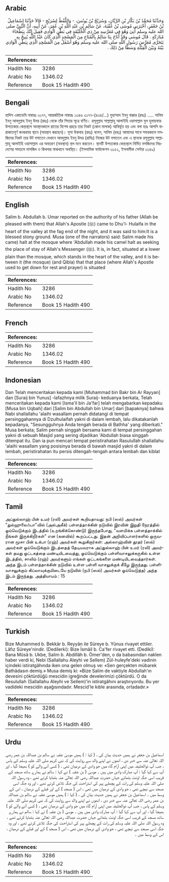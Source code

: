 ## Arabic


<div dir="rtl" lang="ar" style={{fontSize:'larger',backgroundColor:'#f8f9fa',padding:20}}>
وَحَدَّثَنَا مُحَمَّدُ بْنُ بَكَّارِ بْنِ الرَّيَّانِ، وَسُرَيْجُ بْنُ يُونُسَ، - وَاللَّفْظُ لِسُرَيْجٍ - قَالاَ حَدَّثَنَا إِسْمَاعِيلُ بْنُ جَعْفَرٍ، أَخْبَرَنِي مُوسَى بْنُ عُقْبَةَ، عَنْ سَالِمِ بْنِ عَبْدِ اللَّهِ بْنِ عُمَرَ، عَنْ أَبِيهِ، أَنَّ النَّبِيَّ صلى الله عليه وسلم أُتِيَ وَهُوَ فِي مُعَرَّسِهِ مِنْ ذِي الْحُلَيْفَةِ فِي بَطْنِ الْوَادِي فَقِيلَ إِنَّكَ بِبَطْحَاءَ مُبَارَكَةٍ ‏.‏ قَالَ مُوسَى وَقَدْ أَنَاخَ بِنَا سَالِمٌ بِالْمُنَاخِ مِنَ الْمَسْجِدِ الَّذِي كَانَ عَبْدُ اللَّهِ يُنِيخُ بِهِ يَتَحَرَّى مُعَرَّسَ رَسُولِ اللَّهِ صلى الله عليه وسلم وَهُوَ أَسْفَلُ مِنَ الْمَسْجِدِ الَّذِي بِبَطْنِ الْوَادِي بَيْنَهُ وَبَيْنَ الْقِبْلَةِ وَسَطًا مِنْ ذَلِكَ ‏.‏
</div>
<div style={{backgroundColor:'#f8f9fa',padding:20, marginBottom: 10}}><table> <thead> <tr> <th>References:</th> <th></th> </tr> </thead> <tbody><tr><td>Hadith No</td><td>3286</td></tr><tr><td>Arabic No</td><td>1346.02</td></tr><tr><td>Reference</td><td>Book 15 Hadith 490</td></tr></tbody></table></div>

## Bengali


<div dir="ltr" lang="bn" style={{fontSize:'larger',backgroundColor:'#f8f9fa',padding:20}}>
হাদিস একাডেমি নাম্বারঃ ৩১৭৭, আন্তর্জাতিক নাম্বারঃ ১৩৪৬ ৩১৭৭-(৪৩৪/...) মুহাম্মাদ ইবনু বাক্কার (রহঃ) ..... সালিম ইবনু আবদুল্লাহ ইবনু উমর (রহঃ) থেকে তাঁর পিতার সূত্রে বর্ণিত। রসূলুল্লাহ সাল্লাল্লাহু আলাইহি ওয়াসাল্লাম যুল হুলায়ফার উপত্যকার কেন্দ্রস্থলে অবস্থানকালে রাতের বিশেষ প্রহরে তার নিকট (কোন মালাক) আবির্ভূত হয় এবং বলা হয়ঃ আপনি বারাকাতপূর্ণ কংকরময় স্থানে (অবস্থান করছেন)। মূসা উকবাহ (রহঃ) বলেন, সালিম (রহঃ) আমাদের সাথে সফরকালে মসজিদের নিকট তার উট বসাতেন যেখানে আবদুল্লাহ ইবনু উমর (রাযিঃ) নিজের উট বসাতেন এবং এ স্থানকে রসূলুল্লাহ সাল্লাল্লাহু আলাইহি ওয়াসাল্লাম এর অবতরণ (অবস্থান) স্থল মনে করতেন। স্থানটি উপত্যকার কেন্দ্রস্থলে নির্মিত মসজিদের নিম্নদেশের সমতলে মাসজিদ ও কিবলার মাঝখানে অবস্থিত। (ইসলামিক ফাউন্ডেশন ৩১৫২, ইসলামীক সেন্টার ৩১৪৯)
</div>
<div style={{backgroundColor:'#f8f9fa',padding:20, marginBottom: 10}}><table> <thead> <tr> <th>References:</th> <th></th> </tr> </thead> <tbody><tr><td>Hadith No</td><td>3286</td></tr><tr><td>Arabic No</td><td>1346.02</td></tr><tr><td>Reference</td><td>Book 15 Hadith 490</td></tr></tbody></table></div>

## English


<div dir="ltr" lang="en" style={{fontSize:'larger',backgroundColor:'#f8f9fa',padding:20}}>
Salim b. Abdullah b. Umar reported on the authority of his father (Allah be pleased with them) that Allah's Apostle (ﷺ) came to Dhu'l- Hulaifa in the heart of the valley at the fag end of the night, and it was said to him:It is a blessed stony ground. Musa (one of the narrators) said: Salim made his came) halt at the mosque where 'Abdullah made his camel halt as seeking the place of stay of Allah's Messenger (ﷺ). It is, in fact, situated at a lower plain than the mosque, which stands in the heart of the valley, and it is between it (the mosque) (and Qibla) that that place (where Allah's Apostle used to get down for rest and prayer) is situated
</div>
<div style={{backgroundColor:'#f8f9fa',padding:20, marginBottom: 10}}><table> <thead> <tr> <th>References:</th> <th></th> </tr> </thead> <tbody><tr><td>Hadith No</td><td>3286</td></tr><tr><td>Arabic No</td><td>1346.02</td></tr><tr><td>Reference</td><td>Book 15 Hadith 490</td></tr></tbody></table></div>

## French


<div dir="ltr" lang="fr" style={{fontSize:'larger',backgroundColor:'#f8f9fa',padding:20}}>

</div>
<div style={{backgroundColor:'#f8f9fa',padding:20, marginBottom: 10}}><table> <thead> <tr> <th>References:</th> <th></th> </tr> </thead> <tbody><tr><td>Hadith No</td><td>3286</td></tr><tr><td>Arabic No</td><td>1346.02</td></tr><tr><td>Reference</td><td>Book 15 Hadith 490</td></tr></tbody></table></div>

## Indonesian


<div dir="ltr" lang="id" style={{fontSize:'larger',backgroundColor:'#f8f9fa',padding:20}}>
Dan Telah menceritakan kepada kami [Muhammad bin Bakr bin Ar Rayyan] dan [Suraij bin Yunus] -lafazhnya milik Suraij- keduanya berkata, Telah menceritakan kepada kami [Isma'il bin Ja'far] telah mengabarkan kepadaku [Musa bin Uqbah] dari [Salim bin Abdullah bin Umar] dari [bapaknya] bahwa Nabi shallallahu 'alaihi wasallam pernah didatangi di tempat persinggahannya di Dzulhulaifah yakni di dalam lembah, lalu dikatakanlah kepadanya, "Sesungguhnya Anda tengah berada di Bathha' yang diberkati." Musa berkata; Salim pernah singgah bersama kami di tempat persinggahan yakni di sebuah Masjid yang sering dijadikan 'Abdullah biasa singgah ditempat itu. Dan ia pun mencari tempat peristirahatan Rasulullah shallallahu 'alaihi wasallam yang posisinya berada di bawah masjid yakni di dalam lembah, peristirahatan itu persis ditengah-tengah antara lembah dan kiblat
</div>
<div style={{backgroundColor:'#f8f9fa',padding:20, marginBottom: 10}}><table> <thead> <tr> <th>References:</th> <th></th> </tr> </thead> <tbody><tr><td>Hadith No</td><td>3286</td></tr><tr><td>Arabic No</td><td>1346.02</td></tr><tr><td>Reference</td><td>Book 15 Hadith 490</td></tr></tbody></table></div>

## Tamil


<div dir="ltr" lang="ta" style={{fontSize:'larger',backgroundColor:'#f8f9fa',padding:20}}>
அப்துல்லாஹ் பின் உமர் (ரலி) அவர்கள் கூறியதாவது: நபி (ஸல்) அவர்கள் "துல்ஹுலைஃபா"வில் (அல்அகீக்) பள்ளத்தாக்கின் நடுவில் இரவின் இறுதி நேரத்தில் ஓய்வெடுக்கும் இடத்தில் (உறங்கிக்கொண்டு) இருந்தபோது, "வளமிக்க பள்ளத்தாக்கில் நீங்கள் இருக்கிறீர்கள்" என (கனவில்) கூறப்பட்டது. இதன் அறிவிப்பாளர்களில் ஒருவரான மூசா பின் உக்பா (ரஹ்) அவர்கள் கூறுகிறார்கள்: அல்லாஹ்வின் தூதர் (ஸல்) அவர்கள் ஓய்வெடுக்கும் இடத்தைத் தேடியவராக அப்துல்லாஹ் பின் உமர் (ரலி) அவர்கள் தமது ஒட்டகத்தை மண்டியிடவைத்து, ஓய்வெடுக்கும் பள்ளிவாசலுக்கருகில் உள்ள இடத்தில், சாலிம் (ரஹ்) அவர்களும் எங்கள் ஒட்டகங்களை மண்டியிடவைத்தார்கள். அந்த இடம் பள்ளத்தாக்கின் நடுவில் உள்ள பள்ளி வாசலுக்குக் கீழே இருந்தது. பள்ளிவாசலுக்கும் கிப்லாவுக்குமிடையே நடுவில் (நபி (ஸல்) அவர்கள் ஓய்வெடுத்த) அந்த இடம் இருந்தது. அத்தியாயம் : 15
</div>
<div style={{backgroundColor:'#f8f9fa',padding:20, marginBottom: 10}}><table> <thead> <tr> <th>References:</th> <th></th> </tr> </thead> <tbody><tr><td>Hadith No</td><td>3286</td></tr><tr><td>Arabic No</td><td>1346.02</td></tr><tr><td>Reference</td><td>Book 15 Hadith 490</td></tr></tbody></table></div>

## Turkish


<div dir="ltr" lang="tr" style={{fontSize:'larger',backgroundColor:'#f8f9fa',padding:20}}>
Bize Muhammed b. Bekkâr b. Reyyân ile Süreye b. Yûnus rivayet ettiler. Lâfız Süreye'nindir. (Dedilerki): Bize İsmâil b. Ca'fer rivayet etti. (Dediki): Bana Mûsâ b. Ukbe, Salim b. Abdillâh b. Ömer'den, o da babasından naklen haber verdi ki, Nebi (Sallallahu Aleyhi ve Sellem) Zül-huleyfe'deki vadinin içindeki istiratgâhında iken ona gelen olmuş ve: «Sen gerçekten mübarek Bathâdasın demiş.» Musa demiş ki: «Bize Salim de vaktiyle Abdullah'ın devesini çöktürdüğü mescidin igreğinde develerimizi çöktürdü. O da Resulullah (Sallallahu Aleyhi ve Sellem)'in istiratgâhını araştırıyordu. Bu yer vadideki mescidin aşağısındadır. Mescid'le kıble arasında, ortadadır.»
</div>
<div style={{backgroundColor:'#f8f9fa',padding:20, marginBottom: 10}}><table> <thead> <tr> <th>References:</th> <th></th> </tr> </thead> <tbody><tr><td>Hadith No</td><td>3286</td></tr><tr><td>Arabic No</td><td>1346.02</td></tr><tr><td>Reference</td><td>Book 15 Hadith 490</td></tr></tbody></table></div>

## Urdu


<div dir="rtl" lang="ur" style={{fontSize:'larger',backgroundColor:'#f8f9fa',padding:20}}>
اسماعیل بن جعفر نے ہمیں حدیث بیان کی ، ( کہا : ) ہمیں موسیٰ عقبہ نے سالم بن عبداللہ بن عمر رضی اللہ تعالیٰ عنہ سے خبر دی ، انھوں نے اپنے والد سے روایت کی کہ نبی کریم صلی اللہ علیہ وسلم کے پاس ، جب آپ ذوالحلیفہ میں اپنی آرام گاہ میں جو وادی کے درمیان تھی ، ( کسی آنے والے کو ) بھیجا گیا ، اور آپ سے کہا گیا : آپ مبارک وادی میں ہیں ۔ موسیٰ ( بن عقبہ ) نے کہا : سالم نے ہمارے ساتھ مسجد کے قریب اسی جگہ اونٹ بٹھائے جہاں حضرت عبداللہ رضی اللہ تعالیٰ عنہ بٹھایا کرتے تھے ، وہ رسول اللہ صلی اللہ علیہ وسلم کی رات کے پچھلے پہر کی استراحت کی جگہ تلاش کرتے تھے ، اور وہ جگہ اسی مسجد سے نیچے تھی ، جو وادی کے درمیان میں تھی ، اس ( مسجد ) کے اور قبلے کے درمیان ، اس کے وسط میں ۔ اسماعیل بن جعفر نے ہمیں حدیث بیان کی ، ( کہا : ) ہمیں موسیٰ عقبہ نے سالم بن عبداللہ بن عمر رضی اللہ تعالیٰ عنہ سے خبر دی ، انھوں نے اپنے والد سے روایت کی کہ نبی کریم صلی اللہ علیہ وسلم کے پاس ، جب آپ ذوالحلیفہ میں اپنی آرام گاہ میں جو وادی کے درمیان تھی ، ( کسی آنے والے کو ) بھیجا گیا ، اور آپ سے کہا گیا : آپ مبارک وادی میں ہیں ۔ موسیٰ ( بن عقبہ ) نے کہا : سالم نے ہمارے ساتھ مسجد کے قریب اسی جگہ اونٹ بٹھائے جہاں حضرت عبداللہ رضی اللہ تعالیٰ عنہ بٹھایا کرتے تھے ، وہ رسول اللہ صلی اللہ علیہ وسلم کی رات کے پچھلے پہر کی استراحت کی جگہ تلاش کرتے تھے ، اور وہ جگہ اسی مسجد سے نیچے تھی ، جو وادی کے درمیان میں تھی ، اس ( مسجد ) کے اور قبلے کے درمیان ، اس کے وسط میں ۔
</div>
<div style={{backgroundColor:'#f8f9fa',padding:20, marginBottom: 10}}><table> <thead> <tr> <th>References:</th> <th></th> </tr> </thead> <tbody><tr><td>Hadith No</td><td>3286</td></tr><tr><td>Arabic No</td><td>1346.02</td></tr><tr><td>Reference</td><td>Book 15 Hadith 490</td></tr></tbody></table></div>
